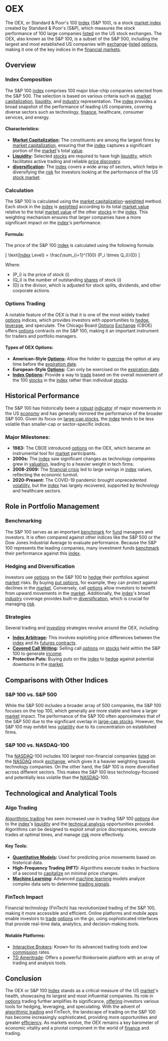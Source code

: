 # OEX

The OEX, or Standard & Poor's 100 [Index](../i/index_instrument.md) (S&P 100), is a stock [market index](../m/market_index.md) created by Standard & Poor's (S&P), which measures the stock performance of 100 large companies [listed](../l/listed.md) on the US stock exchanges. The OEX, also known as the S&P 100, is a subset of the S&P 500, including the largest and most established US companies with [exchange](../e/exchange.md)-[listed](../l/listed.md) [options](../o/options.md), making it one of the key indices in the [financial markets](../f/financial_market.md). 

## Overview

### Index Composition

The S&P 100 [index](../i/index_instrument.md) comprises 100 major blue-chip companies selected from the S&P 500. The selection is based on various criteria such as [market capitalization](../m/market_capitalization.md), [liquidity](../l/liquidity.md), and [industry](../i/industry.md) representation. The [index](../i/index_instrument.md) provides a broad snapshot of the performance of leading US companies, covering diverse sectors such as technology, [finance](../f/finance.md), healthcare, consumer services, and energy.

#### Characteristics:
- **[Market Capitalization](../m/market_capitalization.md):** The constituents are among the largest firms by [market capitalization](../m/market_capitalization.md), ensuring that the [index](../i/index_instrument.md) captures a significant portion of the [market](../m/market.md)'s total [value](../v/value.md).
- **[Liquidity](../l/liquidity.md):** Selected [stocks](../s/stock.md) are required to have high [liquidity](../l/liquidity.md), which facilitates active trading and reliable [price discovery](../p/price_discovery.md).
- **[diversification](../d/diversification.md):** The [index](../i/index_instrument.md) covers a wide array of sectors, which helps in diversifying the [risk](../r/risk.md) for investors looking at the performance of the US [stock market](../s/stock_market.md).

### Calculation

The S&P 100 is calculated using the [market capitalization](../m/market_capitalization.md)-[weighted](../w/weighted.md) method. Each stock in the [index](../i/index_instrument.md) is [weighted](../w/weighted.md) according to its total [market value](../m/market_value.md) relative to the total [market value](../m/market_value.md) of the other [stocks](../s/stock.md) in the [index](../i/index_instrument.md). This weighting mechanism ensures that larger companies have a more significant impact on the [index](../i/index_instrument.md)'s performance.

#### Formula:
The price of the S&P 100 [index](../i/index_instrument.md) is calculated using the following formula:

\[ \text{[Index](../i/index_instrument.md) Level} = \frac{\sum_{i=1}^{100} (P_i \times Q_i)}{D} \]

Where:
- \(P_i\) is the price of stock \(i\)
- \(Q_i\) is the number of outstanding [shares](../s/shares.md) of stock \(i\)
- \(D\) is the divisor, which is adjusted for stock splits, dividends, and other corporate actions.

### Options Trading

A notable feature of the OEX is that it is one of the most widely traded [options](../o/options.md) indices, which provides investors with opportunities to [hedge](../h/hedge.md), [leverage](../l/leverage.md), and speculate. The Chicago Board [Options](../o/options.md) [Exchange](../e/exchange.md) (CBOE) offers [options](../o/options.md) contracts on the S&P 100, making it an important instrument for traders and portfolio managers.

#### Types of OEX Options:
- **American-Style [Options](../o/options.md):** Allow the holder to [exercise](../e/exercise.md) the option at any time before the [expiration date](../e/expiration_date.md).
- **European-Style [Options](../o/options.md):** Can only be exercised on the [expiration date](../e/expiration_date.md).
- **[Index Options](../i/index_options.md):** Provide a way to [trade](../t/trade.md) based on the overall movement of the 100 [stocks](../s/stock.md) in the [index](../i/index_instrument.md) rather than individual [stocks](../s/stock.md).

## Historical Performance

The S&P 100 has historically been a [robust](../r/robust.md) [indicator](../i/indicator.md) of major movements in the US [economy](../e/economy.md) and has generally mirrored the performance of the broader S&P 500. Given its focus on [large-cap stocks](../l/large_cap_stocks.md), the [index](../i/index_instrument.md) tends to be less volatile than smaller-cap or sector-specific indices.

### Major Milestones:
- **1983:** The CBOE introduced [options](../o/options.md) on the OEX, which became an instrumental tool for [market](../m/market.md) participants.
- **2000s:** The [index](../i/index_instrument.md) saw significant changes as technology companies grew in [valuation](../v/valuation.md), leading to a heavier weight in tech firms.
- **2008-2009:** The [financial crisis](../f/financial_crisis.md) led to large swings in [index](../i/index_instrument.md) values, reflecting the economic turmoil.
- **2020-Present:** The COVID-19 pandemic brought unprecedented [volatility](../v/volatility.md), but the [index](../i/index_instrument.md) has largely recovered, supported by technology and healthcare sectors.

## Role in Portfolio Management

### Benchmarking

The S&P 100 serves as an important [benchmark](../b/benchmark.md) for [fund](../f/fund.md) managers and investors. It is often compared against other indices like the S&P 500 or the Dow Jones Industrial Average to evaluate performance. Because the S&P 100 represents the leading companies, many investment funds [benchmark](../b/benchmark.md) their performance against this [index](../i/index_instrument.md).

### Hedging and Diversification

Investors use [options](../o/options.md) on the S&P 100 to [hedge](../h/hedge.md) their portfolios against [market](../m/market.md) risks. By buying [put options](../p/put_options.md), for example, they can protect against declines in the [market](../m/market.md). Conversely, call [options](../o/options.md) allow investors to benefit from upward movements in the [market](../m/market.md). Additionally, the [index](../i/index_instrument.md)'s broad [industry](../i/industry.md) coverage provides built-in [diversification](../d/diversification.md), which is crucial for managing [risk](../r/risk.md).

### Strategies

Several trading and [investing](../i/investing.md) strategies revolve around the OEX, including:
- **[Index Arbitrage](../i/index_arbitrage.md):** This involves exploiting price differences between the [index](../i/index_instrument.md) and its [futures contracts](../f/futures_contracts.md).
- **[Covered Call Writing](../c/covered_call_writing.md):** Selling call [options](../o/options.md) on [stocks](../s/stock.md) held within the S&P 100 to generate [income](../i/income.md).
- **Protective Puts:** Buying puts on the [index](../i/index_instrument.md) to [hedge](../h/hedge.md) against potential downturns in the [market](../m/market.md).

## Comparisons with Other Indices

### S&P 100 vs. S&P 500

While the S&P 500 includes a broader array of 500 companies, the S&P 100 focuses on the top 100, which generally are more stable and have a larger [market](../m/market.md) impact. The performance of the S&P 100 often approximates that of the S&P 500 due to the significant overlap in [large-cap stocks](../l/large_cap_stocks.md). However, the S&P 100 may exhibit less [volatility](../v/volatility.md) due to its concentration on established firms.

### S&P 100 vs. NASDAQ-100

The [NASDAQ](../n/nasdaq.md)-100 includes 100 largest non-financial companies [listed](../l/listed.md) on the [NASDAQ](../n/nasdaq.md) stock [exchange](../e/exchange.md), which gives it a heavier weighting towards technology companies. On the other hand, the S&P 100 is more diversified across different sectors. This makes the S&P 100 less technology-focused and potentially less volatile than the [NASDAQ](../n/nasdaq.md)-100.

## Technological and Analytical Tools

### Algo Trading

[Algorithmic trading](../a/accountability.md) has seen increased use in trading S&P 100 [options](../o/options.md) due to the [index](../i/index_instrument.md)'s [liquidity](../l/liquidity.md) and the [technical analysis](../t/technical_analysis.md) opportunities provided. Algorithms can be designed to exploit small price discrepancies, execute trades at optimal times, and manage [risk](../r/risk.md) more effectively.

#### Key Tools:
- **[Quantitative Models](../q/quantitative_models.md):** Used for predicting price movements based on historical data.
- **High-Frequency Trading (HFT):** Algorithms execute trades in fractions of a second to [capitalize](../c/capitalize.md) on minimal price changes.
- **[Machine Learning](../m/machine_learning.md):** Advanced [machine learning](../m/machine_learning.md) models analyze complex data sets to determine [trading signals](../t/trading_signals.md).

### FinTech Impact

Financial technology (FinTech) has revolutionized trading of the S&P 100, making it more accessible and efficient. Online platforms and mobile apps enable investors to [trade](../t/trade.md) [options](../o/options.md) on the go, using sophisticated interfaces that provide real-time data, analytics, and decision-making tools.

#### Notable Platforms:
- [Interactive Brokers](https://www.interactivebrokers.com): Known for its advanced trading tools and low [commission](../c/commission.md) rates.
- [TD Ameritrade](https://www.tdameritrade.com): Offers a powerful thinkorswim platform with an array of trading and analysis tools.

## Conclusion

The OEX or S&P 100 [Index](../i/index_instrument.md) stands as a critical measure of the US [market](../m/market.md)'s health, showcasing its largest and most influential companies. Its role in [options](../o/options.md) trading further amplifies its significance, [offering](../o/offering.md) investors various tools for hedging, leveraging, and speculating. With the advent of [algorithmic trading](../a/accountability.md) and FinTech, the landscape of trading on the S&P 100 has become increasingly sophisticated, providing more opportunities and greater [efficiency](../e/efficiency.md). As markets evolve, the OEX remains a key barometer of economic vitality and a pivotal component in the world of [finance](../f/finance.md) and trading.